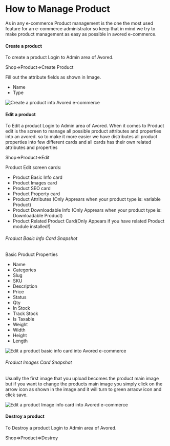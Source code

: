 



# How to Manage Product 

As in any e-commerce Product management is the one the most used feature for an e-commerce administrator so keep that in mind we try to make product management as easy as possible in avored e-commerce.

#### Create a product 

To create a product  Login to Admin area of Avored.

Shop=>Product=>Create Product

Fill out the attribute fields as shown in Image.
 - Name
 - Type 

<img class="img-fluid img-thumbnail"   alt="Create a product into Avored e-commerce" src="https://user-images.githubusercontent.com/4218702/42067155-e5c27ffc-7b98-11e8-997f-f28aad4577a6.png">



#### Edit a product

To Edit a product  Login to Admin area of Avored.
When it comes to Product edit is the screen to manage all possible product attributes and properties into an avored. so to make it more easier we have distributes all product properties into few different cards and all cards has their own related attributes and properties

Shop=>Product=>Edit

Product Edit screen cards:
 - Product Basic Info card
 - Product Images card
 - Product SEO card
 - Product Property card
 - Product Attributes (Only Apprears when your product type is: variable Product)
 - Product Downloadable Info (Only Apprears when your product type is: Downloadable Product)
 - Product Related Product Card(Only Appears if you have related Product module installed!)


###### Product Basic Info Card Snapshot

Basic Product Properties 
 - Name
 - Categories
 - Slug
 - SKU
 - Description
 - Price
 - Status
 - Qty
 - In Stock
 - Track Stock
 - Is Taxable
 - Weight
 - Width
 - Height
 - Length

<img class="img-fluid img-thumbnail" alt="Edit a product  basic info card into Avored e-commerce" src="https://user-images.githubusercontent.com/4218702/42067636-3f985d9c-7b9b-11e8-98d4-6ff3b8a3b0c9.png">


###### Product Images Card Snapshot

Usually the first image that you upload becomes the product main image but if you want to change the products main image you simply click on the arrow icon as shown in the image and it will turn to green arraow icon and click save.

<img class="img-fluid img-thumbnail" alt="Edit a product  Image info card into Avored e-commerce" src="https://user-images.githubusercontent.com/4218702/42067449-5e251904-7b9a-11e8-878c-5b9059c6b64f.png">


#### Destroy a product

To Destroy a product Login to Admin area of Avored.

Shop=>Product=>Destroy
